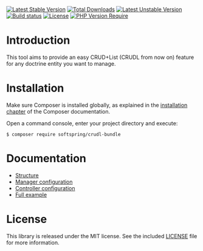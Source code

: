 
[![Latest Stable Version](http://poser.pugx.org/softspring/crudl-bundle/v)](https://packagist.org/packages/softspring/crudl-bundle) 
[![Total Downloads](http://poser.pugx.org/softspring/crudl-bundle/downloads)](https://packagist.org/packages/softspring/crudl-bundle) 
[![Latest Unstable Version](http://poser.pugx.org/softspring/crudl-bundle/v/unstable)](https://packagist.org/packages/softspring/crudl-bundle)
[![Build status](https://travis-ci.com/softspring/crudl-bundle.svg?branch=master)](https://travis-ci.com/softspring/crudl-bundle)
[![License](http://poser.pugx.org/softspring/crudl-bundle/license)](https://packagist.org/packages/softspring/crudl-bundle)
[![PHP Version Require](http://poser.pugx.org/softspring/crudl-bundle/require/php)](https://packagist.org/packages/softspring/crudl-bundle)

# Introduction

This tool aims to provide an easy CRUD+List (CRUDL from now on) feature for any doctrine entity you want to manage.

# Installation

Make sure Composer is installed globally, as explained in the
[installation chapter](https://getcomposer.org/doc/00-intro.md)
of the Composer documentation.

Open a command console, enter your project directory and execute:

```console
$ composer require softspring/crudl-bundle
```

# Documentation

- [Structure](docs/structure.md)
- [Manager configuration](docs/manager.md)
- [Controller configuration](docs/controller.md)
- [Full example](docs/full_example.md)

# License

This library is released under the MIT license. See the included
[LICENSE](LICENSE) file for more information.

